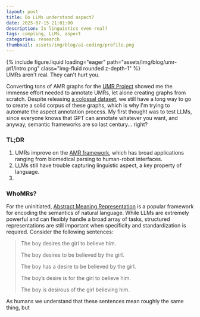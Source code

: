 ```yaml
---
layout: post
title: Do LLMs understand aspect?
date: 2025-07-15 21:01:00
description: Is linguistics even real?
tags: compling, LLMs, aspect
categories: research
thumbnail: assets/img/blog/ai-coding/profile.png
---
```


<div class="row mt-3">
    <div class="col-sm mt-3 mt-md-0">
        {% include figure.liquid loading="eager" path="assets/img/blog/umr-pt1/intro.png" class="img-fluid rounded z-depth-1" %}
    </div>
</div>
<div class="caption">
    UMRs aren't real. They can't hurt you.
</div>

Converting tons of AMR graphs for the [UMR Project](https://umr4nlp.github.io/web/index.html) showed me the immense effort needed to annotate UMRs, let alone creating graphs from scratch. Despite releasing [a colossal dataset](https://lindat.mff.cuni.cz/repository/items/239427de-bcaa-401d-a0ae-2c69602daa67), we still have a long way to go to create a solid corpus of these graphs, which is why I'm trying to automate the aspect annotation process. My first thought was to test LLMs, since everyone knows that GPT can annotate whatever you want, and anyway, semantic frameworks are so last century... right?

### TL;DR
1. UMRs improve on the [AMR framework](https://en.wikipedia.org/wiki/Abstract_Meaning_Representation), which has broad applications ranging from biomedical parsing to human-robot interfaces.
2. LLMs still have trouble capturing linguistic aspect, a key property of language.
3. 

### WhoMRs?
For the uninitiated, [Abstract Meaning Representation](https://en.wikipedia.org/wiki/Abstract_Meaning_Representation) is a popular framework for encoding the semantics of natural language. While LLMs are extremely powerful and can flexibly handle a broad array of tasks, structured representations are still important when specificity and standardization is required. Consider the following sentences:

> The boy desires the girl to believe him.
>
> The boy desires to be believed by the girl.
>
> The boy has a desire to be believed by the girl.
>
> The boy’s desire is for the girl to believe him.
>
> The boy is desirous of the girl believing him.

As humans we understand that these sentences mean roughly the same thing, but 